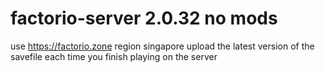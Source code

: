 # factorio-server 2.0.32 no mods
use https://factorio.zone region singapore
upload the latest version of the savefile each time you finish playing on the server
